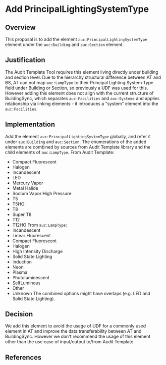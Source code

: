 # Add PrincipalLightingSystemType

## Overview

This proposal is to add the element `auc:PrincipalLightingSystemType` element under the `auc:Building` and `auc:Section` element.

## Justification

The Audit Template Tool requires this element living directly under building and section level. Due to the hierarchy structural difference between AT and BS, AT can not map `auc:LampType` to their Principal Lighting System Type field under Building or Section, so previously a UDF was used for this. However adding this element does not align with the current structure of BuildingSync, which separates `auc:Facilities` and `auc:Systems` and applies relationship via linking elements - it introduces a "system" element into the `auc:Facilities`.

## Implementation
Add the element `auc:PrincipalLightingSystemType` globally, and refer it under `auc:Building` and `auc:Section`.
The enumerations of the added elements are combined by sources from Audit Template library and the child elements of `auc:LampType`.
From Audit Template:
* Compact Fluorescent
* Halogen
* Incandescent
* LED
* Mercury Vapor
* Metal Halide
* Sodium Vapor High Pressure
* T5
* T5HO
* T8
* Super T8
* T12
* T12HO
From `auc:LampType`: 
* Incandescent
* Linear Fluorescent
* Compact Fluorescent
* Halogen
* High Intensity Discharge
* Solid State Lighting
* Induction
* Neon
* Plasma
* Photoluminescent
* SelfLuminous
* Other
* Unknown
The combined options might have overlaps (e.g. LED and Solid State Lighting).

## Decision
We add this element to avoid the usage of UDF for a commonly used element in AT and improve the data transferability between AT and BuildingSync. However we don't recommend the usage of this element other than the use case of input/output to/from Audit Template.

## References
